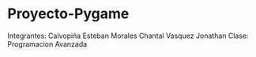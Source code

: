 # Proyecto-Pygame
Integrantes: Calvopiña Esteban
             Morales Chantal
             Vasquez Jonathan
Clase: Programacion Avanzada
